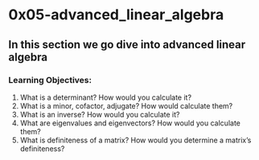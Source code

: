 # 0x05-advanced_linear_algebra
## In this section we go dive into advanced linear algebra
### Learning Objectives:
1. What is a determinant? How would you calculate it?
2. What is a minor, cofactor, adjugate? How would calculate them?
3. What is an inverse? How would you calculate it?
4. What are eigenvalues and eigenvectors? How would you calculate them?
5. What is definiteness of a matrix? How would you determine a matrix’s definiteness?
